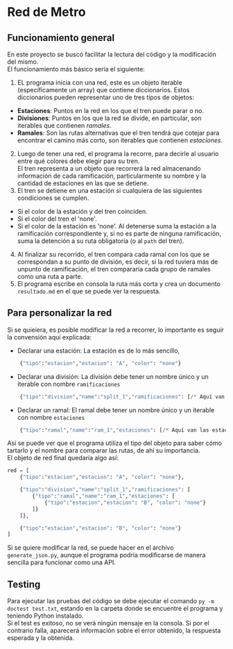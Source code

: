 # Red de Metro

## Funcionamiento general
En este proyecto se buscó facilitar la lectura del código y la modificación del mismo.  
El funcionamiento más básico sería el siguiente:
1) EL programa inicia con una red, este es un objeto iterable (específicamente un array) que contiene diccionarios.
Estos diccionarios pueden representar uno de tres tipos de objetos:
* **Estaciones**: Puntos en la red en los que el tren puede parar o no.
* **Divisiones**: Puntos en los que la red se divide, en particular, son iterables que contienen *ramales*.
* **Ramales**: Son las rutas alternativas que el tren tendrá que cotejar para encontrar el camino más corto, son iterables que contienen *estaciones*.  
2) Luego de tener una red, el programa la recorre, para decirle al usuario entre qué colores debe elegir para su tren.  
El tren representa a un objeto que recorrerá la red almacenando información de cada ramificación, particularmente su nombre y la cantidad de estaciones en las que se detiene.  
3) El tren se detiene en una estación si cualquiera de las siguientes condiciones se cumplen.  
* Si el color de la estación y del tren coinciden.
* Si el color del tren el 'none'.
* Si el color de la estación es 'none'.
Al detenerse suma la estación a la ramificación correspondiente y, si no es parte de ninguna ramificación, suma la detención a su ruta obligatoria (o al `path` del tren).  
4) Al finalizar su recorrido, el tren compara cada ramal con los que se correspondan a su punto de división, es decir, si la red tuviera más de unpunto de ramificación, el tren compararía cada grupo de ramales como una ruta a parte.  
5) El programa escribe en consola la ruta más corta y crea un documento `resultado.md` en el que se puede ver la respuesta.

## Para personalizar la red
Si se quieiera, es posible modificar la red a recorrer, lo importante es seguir la convensión aquí explicada:
* Declarar una estación: La estación es de lo más sencillo, 
```python
	{"tipo":"estacion","estacion": "A", "color": "none"}
```
* Declarar una división: La división debe tener un nombre único y un iterable con nombre `ramificaciones`
```python
	{"tipo":"division","name":"split_1","ramificaciones": [/* Aquí van los ramales */]}
```
* Declarar un ramal: El ramal debe tener un nombre único y un iterable con nombre `estaciones`
```python
	{"tipo":"ramal","name":"ram_1","estaciones": [/* Aquí van las estaciones */]}
```
Así se puede ver que el programa utiliza el tipo del objeto para saber cómo tartarlo y el nombre para comparar las rutas, de ahí su importancia.  
El objeto de red final quedaría algo así:
```python
red = [
    {"tipo":"estacion","estacion": "A", "color": "none"},

    {"tipo":"division","name":"split_1","ramificaciones": [
        {"tipo":"ramal","name":"ram_1","estaciones": [
            {"tipo":"estacion","estacion": "B", "color": "none"}
        ]}
    ]},

    {"tipo":"estacion","estacion": "B", "color": "none"}
]
```
Si se quiere modificar la red, se puede hacer en el archivo `generate_json.py`, aunque el programa podría modificarse de manera sencilla para funcionar como una API.

## Testing
Para ejecutar las pruebas del código se debe ejecutar el comando `py -m doctest test.txt`, estando en la carpeta donde se encuentre el programa y teniendo Python instalado.  
Si el test es exitoso, no se verá ningún mensaje en la consola. Si por el contrario falla, aparecerá información sobre el error obtenido, la respuesta esperada y la obtenida.